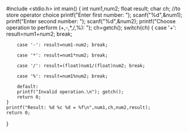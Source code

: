 #include <stdio.h>
int main()
{
	int num1,num2;
	float result;
	char ch;	//to store operator choice
 	printf("Enter first number: "); 
	scanf("%d",&num1);
	printf("Enter second number: "); 
	scanf("%d",&num2);
	printf("Choose operation to perform (+,-,*,/,%): ");
	ch=getch();
	switch(ch)
	{
		case '+': result=num1+num2; break;

		case '-': result=num1-num2; break;

		case '*': result=num1*num2; break;

		case '/': result=(float)num1/(float)num2; break;

		case '%': result=num1%num2; break;

		default:
		printf("Invalid operation.\n"); getch();
		return 0;
	}
	printf("Result: %d %c %d = %f\n",num1,ch,num2,result);
	return 0;
}


